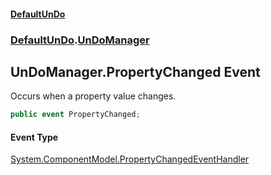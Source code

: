 #### [DefaultUnDo](DefaultUnDo.md 'DefaultUnDo')
### [DefaultUnDo](DefaultUnDo.md#DefaultUnDo 'DefaultUnDo').[UnDoManager](UnDoManager.md 'DefaultUnDo.UnDoManager')
## UnDoManager.PropertyChanged Event
Occurs when a property value changes.  
```csharp
public event PropertyChanged;
```
#### Event Type
[System.ComponentModel.PropertyChangedEventHandler](https://docs.microsoft.com/en-us/dotnet/api/System.ComponentModel.PropertyChangedEventHandler 'System.ComponentModel.PropertyChangedEventHandler')
